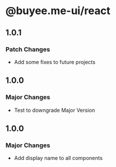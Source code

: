 # @buyee.me-ui/react

## 1.0.1

### Patch Changes

- Add some fixes to future projects

## 1.0.0

### Major Changes

- Test to downgrade Major Version

## 1.0.0

### Major Changes

- Add display name to all components
